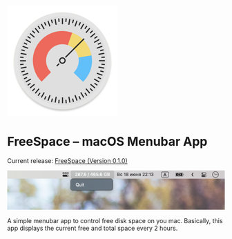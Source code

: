 ![Header](header.png)

# FreeSpace – macOS Menubar App

Current release: [FreeSpace (Version 0.1.0)](https://github.com/WasAlexHere/FreeSpaceApp/releases/tag/0.1.0)

![Screenshot](screenshot.png)

A simple menubar app to control free disk space on you mac.
Basically, this app displays the current free and total space every 2 hours.
